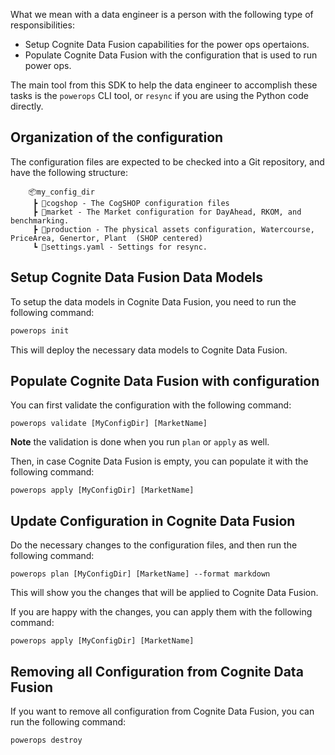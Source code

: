 What we mean with a data engineer is a person with the following type of responsibilities:

* Setup Cognite Data Fusion capabilities for the power ops opertaions.
* Populate Cognite Data Fusion with the configuration that is used to run power ops.

The main tool from this SDK to help the data engineer to accomplish these tasks is the `powerops` CLI tool,
or `resync` if you are using the Python code directly.

## Organization of the configuration

The configuration files are expected to be checked into a Git repository, and have the following structure:

```text
    📦my_config_dir
     ┣ 📂cogshop - The CogSHOP configuration files
     ┣ 📂market - The Market configuration for DayAhead, RKOM, and benchmarking.
     ┣ 📂production - The physical assets configuration, Watercourse, PriceArea, Genertor, Plant  (SHOP centered)
     ┗ 📜settings.yaml - Settings for resync.
```

## Setup Cognite Data Fusion Data Models

To setup the data models in Cognite Data Fusion, you need to run the following command:

```bash
powerops init
```

This will deploy the necessary data models to Cognite Data Fusion.

## Populate Cognite Data Fusion with configuration

You can first validate the configuration with the following command:

```
powerops validate [MyConfigDir] [MarketName]
```
**Note** the validation is done when you run `plan` or `apply` as well.

Then, in case Cognite Data Fusion is empty, you can populate it with the following command:
```
powerops apply [MyConfigDir] [MarketName]
```

## Update Configuration in Cognite Data Fusion

Do the necessary changes to the configuration files, and then run the following command:

```
powerops plan [MyConfigDir] [MarketName] --format markdown
```

This will show you the changes that will be applied to Cognite Data Fusion.

If you are happy with the changes, you can apply them with the following command:

```
powerops apply [MyConfigDir] [MarketName]
```

## Removing all Configuration from Cognite Data Fusion

If you want to remove all configuration from Cognite Data Fusion, you can run the following command:

```
powerops destroy
```
